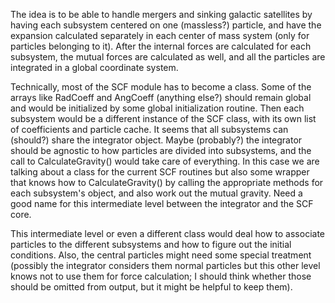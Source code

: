 The idea is to be able to handle mergers and sinking galactic satellites by 
having each subsystem centered on one (massless?) particle, and have the 
expansion calculated separately in each center of mass system (only for 
particles belonging to it). After the internal forces are calculated for each 
subsystem, the mutual forces are calculated as well, and all the particles are 
integrated in a global coordinate system.

Technically, most of the SCF module has to become a class. Some of the arrays 
like RadCoeff and AngCoeff (anything else?) should remain global and would be 
initialized by some global initialization routine. Then each subsystem would be 
a different instance of the SCF class, with its own list of coefficients and 
particle cache. It seems that all subsystems can (should?) share the integrator 
object. Maybe (probably?) the integrator should be agnostic to how particles are 
divided into subsystems, and the call to CalculateGravity() would take care of 
everything. In this case we are talking about a class for the current SCF 
routines but also some wrapper that knows how to CalculateGravity() by calling 
the appropriate methods for each subsystem's object, and also work out the 
mutual gravity. Need a good name for this intermediate level between the 
integrator and the SCF core.

This intermediate level or even a different class would deal how to associate 
particles to the different subsystems and how to figure out the initial 
conditions. Also, the central particles might need some special treatment 
(possibly the integrator considers them normal particles but this other level 
knows not to use them for force calculation; I should think whether those should 
be omitted from output, but it might be helpful to keep them).
